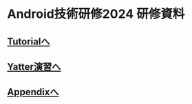 # Android技術研修2024 研修資料

## [Tutorialへ](./tutorial/UI実装に必要な知識/1_概要.md)
## [Yatter演習へ](./Yatter/0.環境構築/1_セットアップ.md)
## [Appendixへ](./appendix/01-はじめに.md)
